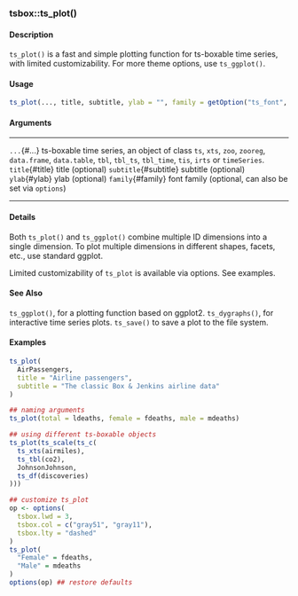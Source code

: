 ### tsbox::ts_plot()

#### Description

`ts_plot()` is a fast and simple plotting function for ts-boxable time
series, with limited customizability. For more theme options, use
`ts_ggplot()`.

#### Usage

``` R
ts_plot(..., title, subtitle, ylab = "", family = getOption("ts_font", "sans"))
```

#### Arguments

  ----------------------- ------------------------------------------------------------------------------------------------------------------------------------------------------------------
  `...`{#...}             ts-boxable time series, an object of class `ts`, `xts`, `zoo`, `zooreg`, `data.frame`, `data.table`, `tbl`, `tbl_ts`, `tbl_time`, `tis`, `irts` or `timeSeries`.
  `title`{#title}         title (optional)
  `subtitle`{#subtitle}   subtitle (optional)
  `ylab`{#ylab}           ylab (optional)
  `family`{#family}       font family (optional, can also be set via `options`)
  ----------------------- ------------------------------------------------------------------------------------------------------------------------------------------------------------------

#### Details

Both `ts_plot()` and `ts_ggplot()` combine multiple ID dimensions into a
single dimension. To plot multiple dimensions in different shapes,
facets, etc., use standard ggplot.

Limited customizability of `ts_plot` is available via options. See
examples.

#### See Also

`ts_ggplot()`, for a plotting function based on ggplot2.
`ts_dygraphs()`, for interactive time series plots. `ts_save()` to save
a plot to the file system.

#### Examples

``` R
ts_plot(
  AirPassengers,
  title = "Airline passengers",
  subtitle = "The classic Box & Jenkins airline data"
)

## naming arguments
ts_plot(total = ldeaths, female = fdeaths, male = mdeaths)

## using different ts-boxable objects
ts_plot(ts_scale(ts_c(
  ts_xts(airmiles),
  ts_tbl(co2),
  JohnsonJohnson,
  ts_df(discoveries)
)))

## customize ts_plot
op <- options(
  tsbox.lwd = 3,
  tsbox.col = c("gray51", "gray11"),
  tsbox.lty = "dashed"
)
ts_plot(
  "Female" = fdeaths,
  "Male" = mdeaths
)
options(op) ## restore defaults
```
